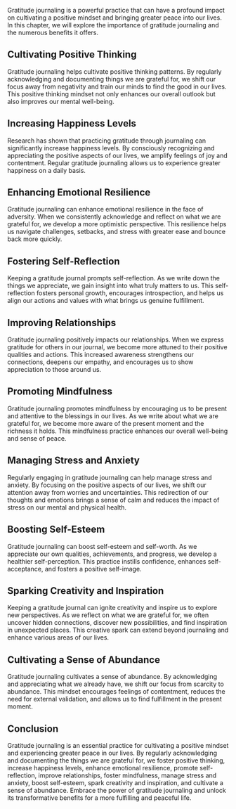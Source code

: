 
Gratitude journaling is a powerful practice that can have a profound impact on cultivating a positive mindset and bringing greater peace into our lives. In this chapter, we will explore the importance of gratitude journaling and the numerous benefits it offers.

Cultivating Positive Thinking
-----------------------------

Gratitude journaling helps cultivate positive thinking patterns. By regularly acknowledging and documenting things we are grateful for, we shift our focus away from negativity and train our minds to find the good in our lives. This positive thinking mindset not only enhances our overall outlook but also improves our mental well-being.

Increasing Happiness Levels
---------------------------

Research has shown that practicing gratitude through journaling can significantly increase happiness levels. By consciously recognizing and appreciating the positive aspects of our lives, we amplify feelings of joy and contentment. Regular gratitude journaling allows us to experience greater happiness on a daily basis.

Enhancing Emotional Resilience
------------------------------

Gratitude journaling can enhance emotional resilience in the face of adversity. When we consistently acknowledge and reflect on what we are grateful for, we develop a more optimistic perspective. This resilience helps us navigate challenges, setbacks, and stress with greater ease and bounce back more quickly.

Fostering Self-Reflection
-------------------------

Keeping a gratitude journal prompts self-reflection. As we write down the things we appreciate, we gain insight into what truly matters to us. This self-reflection fosters personal growth, encourages introspection, and helps us align our actions and values with what brings us genuine fulfillment.

Improving Relationships
-----------------------

Gratitude journaling positively impacts our relationships. When we express gratitude for others in our journal, we become more attuned to their positive qualities and actions. This increased awareness strengthens our connections, deepens our empathy, and encourages us to show appreciation to those around us.

Promoting Mindfulness
---------------------

Gratitude journaling promotes mindfulness by encouraging us to be present and attentive to the blessings in our lives. As we write about what we are grateful for, we become more aware of the present moment and the richness it holds. This mindfulness practice enhances our overall well-being and sense of peace.

Managing Stress and Anxiety
---------------------------

Regularly engaging in gratitude journaling can help manage stress and anxiety. By focusing on the positive aspects of our lives, we shift our attention away from worries and uncertainties. This redirection of our thoughts and emotions brings a sense of calm and reduces the impact of stress on our mental and physical health.

Boosting Self-Esteem
--------------------

Gratitude journaling can boost self-esteem and self-worth. As we appreciate our own qualities, achievements, and progress, we develop a healthier self-perception. This practice instills confidence, enhances self-acceptance, and fosters a positive self-image.

Sparking Creativity and Inspiration
-----------------------------------

Keeping a gratitude journal can ignite creativity and inspire us to explore new perspectives. As we reflect on what we are grateful for, we often uncover hidden connections, discover new possibilities, and find inspiration in unexpected places. This creative spark can extend beyond journaling and enhance various areas of our lives.

Cultivating a Sense of Abundance
--------------------------------

Gratitude journaling cultivates a sense of abundance. By acknowledging and appreciating what we already have, we shift our focus from scarcity to abundance. This mindset encourages feelings of contentment, reduces the need for external validation, and allows us to find fulfillment in the present moment.

Conclusion
----------

Gratitude journaling is an essential practice for cultivating a positive mindset and experiencing greater peace in our lives. By regularly acknowledging and documenting the things we are grateful for, we foster positive thinking, increase happiness levels, enhance emotional resilience, promote self-reflection, improve relationships, foster mindfulness, manage stress and anxiety, boost self-esteem, spark creativity and inspiration, and cultivate a sense of abundance. Embrace the power of gratitude journaling and unlock its transformative benefits for a more fulfilling and peaceful life.
